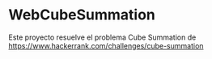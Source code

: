 # WebCubeSummation
Este proyecto resuelve el problema Cube Summation de https://www.hackerrank.com/challenges/cube-summation
